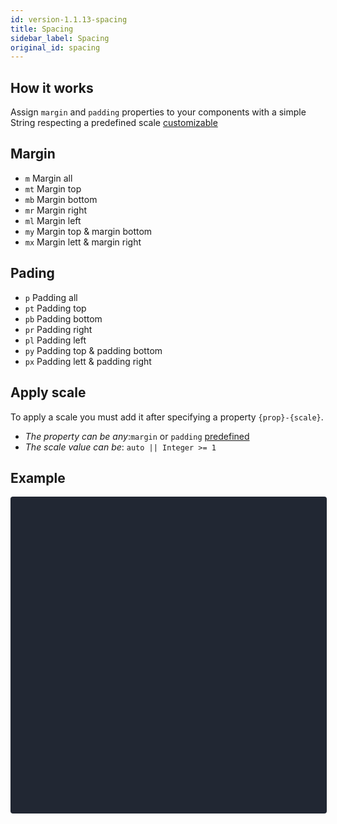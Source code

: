 ```yaml
---
id: version-1.1.13-spacing
title: Spacing
sidebar_label: Spacing
original_id: spacing
---
```


## How it works
Assign <code>margin</code> and <code>padding</code> properties to your components with a simple String respecting a predefined scale <a href="customize">customizable</a>

## Margin
<ul>
    <li><code>m</code> Margin all</li>
    <li><code>mt</code> Margin top</li>
    <li><code>mb</code> Margin bottom</li>
    <li><code>mr</code> Margin right</li>
    <li><code>ml</code> Margin left</li>
    <li><code>my</code> Margin top & margin bottom</li>
    <li><code>mx</code> Margin lett & margin right</li>
</ul>

## Pading
<ul>
    <li><code>p</code> Padding all</li>
    <li><code>pt</code> Padding top</li>
    <li><code>pb</code> Padding bottom</li>
    <li><code>pr</code> Padding right</li>
    <li><code>pl</code> Padding left</li>
    <li><code>py</code> Padding top & padding bottom</li>
    <li><code>px</code> Padding lett & padding right</li>
</ul>

## Apply scale
<p>
    To apply a scale you must add it after specifying a property <code>{prop}-{scale}</code>.
</p>
<ul>
    <li><em>The property can be any</em>:<code>margin</code> or <code>padding</code> <a href="#margin">predefined</a></li>
    <li><em>The scale value can be</em>: <code>auto || Integer >= 1</code></li>
</ul>

## Example

<div data-snack-id="@alantoledo007/spaicing" data-snack-platform="web" data-snack-preview="true" data-snack-theme="dark" style="overflow:hidden;background:#212733;border:1px solid rgba(0,0,0,.08);border-radius:4px;height:505px;width:100%"></div>
<script async src="https://snack.expo.io/embed.js"></script>